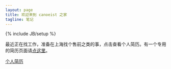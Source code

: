 ```yaml
---
layout: page
title: 欢迎来到 canoeist 之家
tagline: 笔记
---
```

{% include JB/setup %}

<div class="hero-unit center">
  <p style="text-indent: 0em;">最近正在找工作，准备在上海找个售前之类的事，点击查看个人简历。有一个专用的简历页面请<a href="resume.html">点这里</a>。</p>
  <a href="about.html" class="btn btn-large btn-primary">个人简历</a>
</div>



